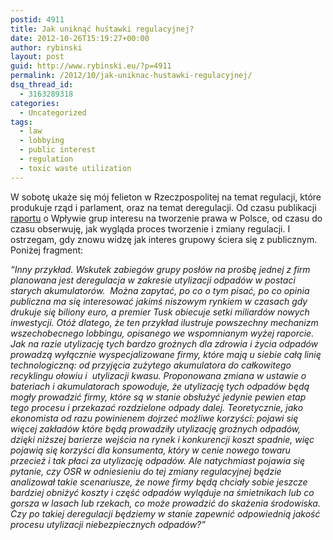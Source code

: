```yaml
---
postid: 4911
title: Jak uniknąć huśtawki regulacyjnej?
date: 2012-10-26T15:19:27+00:00
author: rybinski
layout: post
guid: http://www.rybinski.eu/?p=4911
permalink: /2012/10/jak-uniknac-hustawki-regulacyjnej/
dsq_thread_id:
  - 3163289318
categories:
  - Uncategorized
tags:
  - law
  - lobbying
  - public interest
  - regulation
  - toxic waste utilization
---
```

W sobotę ukaże się mój felieton w Rzeczpospolitej na temat regulacji, które produkuje rząd i parlament, oraz na temat deregulacji. Od czasu publikacji [raportu](http://www.legistan.pl) o Wpływie grup interesu na tworzenie prawa w Polsce, od czasu do czasu obserwuję, jak wygląda proces tworzenie i zmiany regulacji. I ostrzegam, gdy znowu widzę jak interes grupowy ściera się z publicznym. Poniżej fragment:

_“Inny przykład. Wskutek zabiegów grupy posłów na prośbę jednej z firm planowana jest deregulacja w zakresie utylizacji odpadów w postaci starych akumulatorów.  Można zapytać, po co o tym pisać, po co opinia publiczna ma się interesować jakimś niszowym rynkiem w czasach gdy drukuje się biliony euro, a premier Tusk obiecuje setki miliardów nowych inwestycji. Otóż dlatego, że ten przykład ilustruje powszechny mechanizm wszechobecnego lobbingu, opisanego we wspomnianym wyżej raporcie. Jak na razie utylizację tych bardzo groźnych dla zdrowia i życia odpadów prowadzą wyłącznie wyspecjalizowane firmy, które mają u siebie całą linię technologiczną: od przyjęcia zużytego akumulatora do całkowitego recyklingu ołowiu i  utylizacji kwasu. Proponowana zmiana w ustawie o bateriach i akumulatorach spowoduje, że utylizację tych odpadów będą mogły prowadzić firmy, które są w stanie obsłużyć jedynie pewien etap tego procesu i przekazać rozdzielone odpady dalej. Teoretycznie, jako ekonomista od razu powinienem dojrzeć możliwe korzyści: pojawi się więcej zakładów które będą prowadziły utylizację groźnych odpadów, dzięki niższej barierze wejścia na rynek i konkurencji koszt spadnie, więc pojawią się korzyści dla konsumenta, który w cenie nowego towaru przecież i tak płaci za utylizację odpadów. Ale natychmiast pojawia się pytanie, czy OSR w odniesieniu do tej zmiany regulacyjnej będzie analizował takie scenariusze, że nowe firmy będą chciały sobie jeszcze bardziej obniżyć koszty i część odpadów wyląduje na śmietnikach lub co gorsza w lasach lub rzekach, co może prowadzić do skażenia środowiska. Czy po takiej deregulacji będziemy w stanie zapewnić odpowiednią jakość procesu utylizacji niebezpiecznych odpadów?”_
